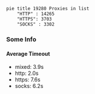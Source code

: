 
```mermaid
pie title 19280 Proxies in list
    "HTTP" : 14265
    "HTTPS": 3703
    "SOCKS" : 3302
```

### Some Info
#### Average Timeout

- mixed: 3.9s
- http: 2.0s
- https: 7.6s
- socks: 6.2s